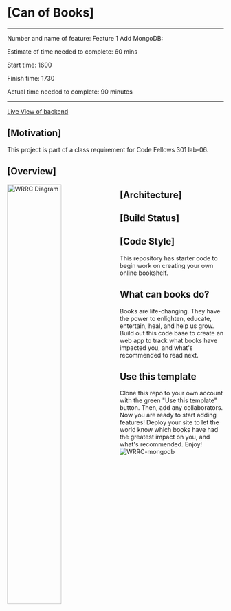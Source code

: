 # [Can of Books]

---

Number and name of feature: Feature 1 Add MongoDB:

Estimate of time needed to complete: 60 mins

Start time: 1600

Finish time: 1730

Actual time needed to complete: 90 minutes

---

[Live View of backend](https://code-can-of-books-backend.herokuapp.com/)

## [Motivation]

This project is part of a class requirement for Code Fellows 301 lab-06.

## [Overview]

<img src="https://user-images.githubusercontent.com/105423307/199095639-8ae7ffa9-7751-45b6-9f93-08ace3d7f78f.png"
     alt="WRRC Diagram"
     style="float: left; margin-right: 10px; width:50%" />

## [Architecture]

## [Build Status]

## [Code Style]

This repository has starter code to begin work on creating your own online bookshelf.

## What can books do?

Books are life-changing. They have the power to enlighten, educate, entertain, heal, and help us grow. Build out this code base to create an web app to track what books have impacted you, and what's recommended to read next.

## Use this template

Clone this repo to your own account with the green "Use this template" button. Then, add any collaborators. Now you are ready to start adding features! Deploy your site to let the world know which books have had the greatest impact on you, and what's recommended. Enjoy!
![WRRC-mongodb](https://user-images.githubusercontent.com/105423307/199095639-8ae7ffa9-7751-45b6-9f93-08ace3d7f78f.png)
